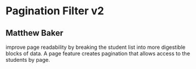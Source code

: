 # Pagination Filter v2
## Matthew Baker

improve page readability by breaking the student list into more digestible blocks of data. A page feature creates pagination that allows access to the students by page.
